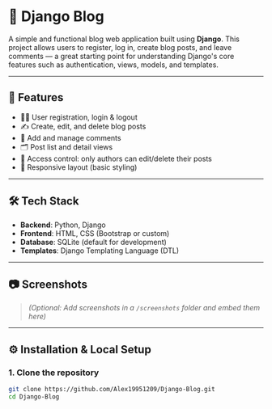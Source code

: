 # 📝 Django Blog

A simple and functional blog web application built using **Django**. This project allows users to register, log in, create blog posts, and leave comments — a great starting point for understanding Django's core features such as authentication, views, models, and templates.

---

## 🌟 Features

- 🧑‍💻 User registration, login & logout
- ✍️ Create, edit, and delete blog posts
- 💬 Add and manage comments
- 🗂️ Post list and detail views
- 🔐 Access control: only authors can edit/delete their posts
- 📱 Responsive layout (basic styling)

---

## 🛠️ Tech Stack

- **Backend**: Python, Django
- **Frontend**: HTML, CSS (Bootstrap or custom)
- **Database**: SQLite (default for development)
- **Templates**: Django Templating Language (DTL)

---

## 📷 Screenshots

> *(Optional: Add screenshots in a `/screenshots` folder and embed them here)*

---

## ⚙️ Installation & Local Setup

### 1. Clone the repository

```bash
git clone https://github.com/Alex19951209/Django-Blog.git
cd Django-Blog

